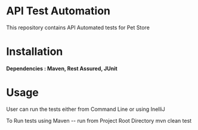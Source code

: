 # API Test Automation

 This repository contains API Automated tests for Pet Store


# Installation

#### Dependencies : Maven, Rest Assured, JUnit


# Usage

User can run the tests either from Command Line or using InelliJ

To Run tests using Maven --
run from Project Root Directory
   mvn clean test
